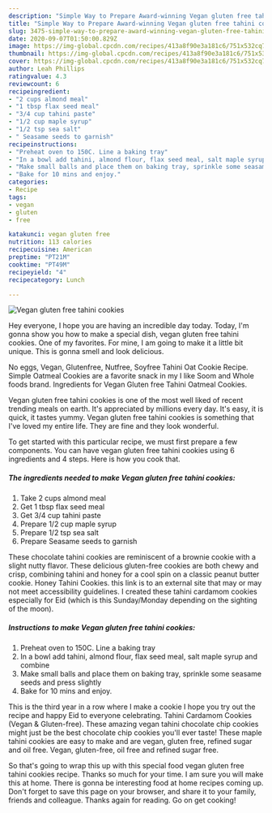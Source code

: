 ```yaml
---
description: "Simple Way to Prepare Award-winning Vegan gluten free tahini cookies"
title: "Simple Way to Prepare Award-winning Vegan gluten free tahini cookies"
slug: 3475-simple-way-to-prepare-award-winning-vegan-gluten-free-tahini-cookies
date: 2020-09-07T01:50:00.829Z
image: https://img-global.cpcdn.com/recipes/413a8f90e3a181c6/751x532cq70/vegan-gluten-free-tahini-cookies-recipe-main-photo.jpg
thumbnail: https://img-global.cpcdn.com/recipes/413a8f90e3a181c6/751x532cq70/vegan-gluten-free-tahini-cookies-recipe-main-photo.jpg
cover: https://img-global.cpcdn.com/recipes/413a8f90e3a181c6/751x532cq70/vegan-gluten-free-tahini-cookies-recipe-main-photo.jpg
author: Leah Phillips
ratingvalue: 4.3
reviewcount: 6
recipeingredient:
- "2 cups almond meal"
- "1 tbsp flax seed meal"
- "3/4 cup tahini paste"
- "1/2 cup maple syrup"
- "1/2 tsp sea salt"
- " Seasame seeds to garnish"
recipeinstructions:
- "Preheat oven to 150C. Line a baking tray"
- "In a bowl add tahini, almond flour, flax seed meal, salt maple syrup and combine"
- "Make small balls and place them on baking tray, sprinkle some seasame seeds and press slightly"
- "Bake for 10 mins and enjoy."
categories:
- Recipe
tags:
- vegan
- gluten
- free

katakunci: vegan gluten free 
nutrition: 113 calories
recipecuisine: American
preptime: "PT21M"
cooktime: "PT49M"
recipeyield: "4"
recipecategory: Lunch

---
```



![Vegan gluten free tahini cookies](https://img-global.cpcdn.com/recipes/413a8f90e3a181c6/751x532cq70/vegan-gluten-free-tahini-cookies-recipe-main-photo.jpg)

Hey everyone, I hope you are having an incredible day today. Today, I'm gonna show you how to make a special dish, vegan gluten free tahini cookies. One of my favorites. For mine, I am going to make it a little bit unique. This is gonna smell and look delicious.

No eggs, Vegan, Glutenfree, Nutfree, Soyfree Tahini Oat Cookie Recipe. Simple Oatmeal Cookies are a favorite snack in my I like Soom and Whole foods brand. Ingredients for Vegan Gluten free Tahini Oatmeal Cookies.

Vegan gluten free tahini cookies is one of the most well liked of recent trending meals on earth. It's appreciated by millions every day. It's easy, it is quick, it tastes yummy. Vegan gluten free tahini cookies is something that I've loved my entire life. They are fine and they look wonderful.


To get started with this particular recipe, we must first prepare a few components. You can have vegan gluten free tahini cookies using 6 ingredients and 4 steps. Here is how you cook that.

<!--inarticleads1-->

##### The ingredients needed to make Vegan gluten free tahini cookies:

1. Take 2 cups almond meal
1. Get 1 tbsp flax seed meal
1. Get 3/4 cup tahini paste
1. Prepare 1/2 cup maple syrup
1. Prepare 1/2 tsp sea salt
1. Prepare  Seasame seeds to garnish


These chocolate tahini cookies are reminiscent of a brownie cookie with a slight nutty flavor. These delicious gluten-free cookies are both chewy and crisp, combining tahini and honey for a cool spin on a classic peanut butter cookie. Honey Tahini Cookies. this link is to an external site that may or may not meet accessibility guidelines. I created these tahini cardamom cookies especially for Eid (which is this Sunday/Monday depending on the sighting of the moon). 

<!--inarticleads2-->

##### Instructions to make Vegan gluten free tahini cookies:

1. Preheat oven to 150C. Line a baking tray
1. In a bowl add tahini, almond flour, flax seed meal, salt maple syrup and combine
1. Make small balls and place them on baking tray, sprinkle some seasame seeds and press slightly
1. Bake for 10 mins and enjoy.


This is the third year in a row where I make a cookie I hope you try out the recipe and happy Eid to everyone celebrating. Tahini Cardamom Cookies (Vegan &amp; Gluten-free). These amazing vegan tahini chocolate chip cookies might just be the best chocolate chip cookies you&#39;ll ever taste! These maple tahini cookies are easy to make and are vegan, gluten free, refined sugar and oil free. Vegan, gluten-free, oil free and refined sugar free. 

So that's going to wrap this up with this special food vegan gluten free tahini cookies recipe. Thanks so much for your time. I am sure you will make this at home. There is gonna be interesting food at home recipes coming up. Don't forget to save this page on your browser, and share it to your family, friends and colleague. Thanks again for reading. Go on get cooking!
